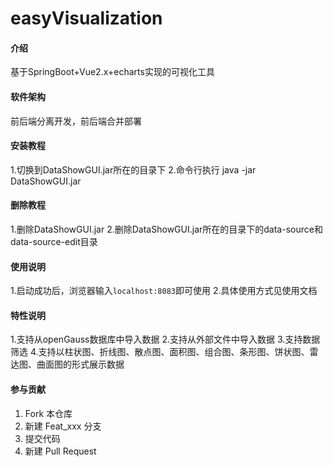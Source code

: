 # easyVisualization

#### 介绍
基于SpringBoot+Vue2.x+echarts实现的可视化工具

#### 软件架构
前后端分离开发，前后端合并部署

#### 安装教程

1.切换到DataShowGUI.jar所在的目录下
2.命令行执行 java -jar DataShowGUI.jar

#### 删除教程

1.删除DataShowGUI.jar
2.删除DataShowGUI.jar所在的目录下的data-source和data-source-edit目录

#### 使用说明

1.启动成功后，浏览器输入`localhost:8083`即可使用
2.具体使用方式见使用文档

#### 特性说明

1.支持从openGauss数据库中导入数据
2.支持从外部文件中导入数据
3.支持数据筛选
4.支持以柱状图、折线图、散点图、面积图、组合图、条形图、饼状图、雷达图、曲面图的形式展示数据

#### 参与贡献

1.  Fork 本仓库
2.  新建 Feat_xxx 分支
3.  提交代码
4.  新建 Pull Request


